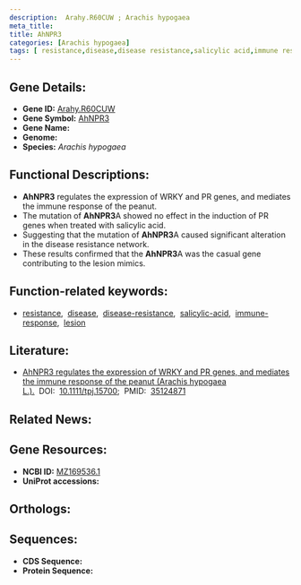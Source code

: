 ```yaml
---
description:  Arahy.R60CUW ; Arachis hypogaea
meta_title:
title: AhNPR3
categories: [Arachis hypogaea]
tags: [ resistance,disease,disease resistance,salicylic acid,immune response,lesion ]
---
```


## Gene Details:
- **Gene ID:** [ Arahy.R60CUW]()
- **Gene Symbol:** <u>AhNPR3</u>
- **Gene Name:** 
- **Genome:** []()
- **Species:** *Arachis hypogaea*

## Functional Descriptions:
   - **AhNPR3** regulates the expression of WRKY and PR genes, and mediates the immune response of the peanut.
   - The mutation of **AhNPR3**A showed no effect in the induction of PR genes when treated with salicylic acid.
   - Suggesting that the mutation of **AhNPR3**A caused significant alteration in the disease resistance network.
   - These results confirmed that the **AhNPR3**A was the casual gene contributing to the lesion mimics.

## Function-related keywords:
   - [resistance](/tags/resistance/),&nbsp;&nbsp;[disease](/tags/disease/),&nbsp;&nbsp;[disease-resistance](/tags/disease-resistance/),&nbsp;&nbsp;[salicylic-acid](/tags/salicylic-acid/),&nbsp;&nbsp;[immune-response](/tags/immune-response/),&nbsp;&nbsp;[lesion](/tags/lesion/)

## Literature:
   - [AhNPR3 regulates the expression of WRKY and PR genes, and mediates the immune response of the peanut (Arachis hypogaea L.).](https://doi.org/10.1111/tpj.15700)&nbsp;&nbsp;DOI:&nbsp;&nbsp;[10.1111/tpj.15700](https://doi.org/10.1111/tpj.15700);&nbsp;&nbsp;PMID:&nbsp;&nbsp;[35124871](https://pubmed.ncbi.nlm.nih.gov/35124871/)

## Related News:

## Gene Resources:
- **NCBI ID:**  [MZ169536.1](https://www.ncbi.nlm.nih.gov/gene/?term=MZ169536.1)
- **UniProt accessions:**  [](https://www.uniprot.org/uniprotkb//entry)

## Orthologs:

## Sequences:
- **CDS Sequence:**
- **Protein Sequence:**
